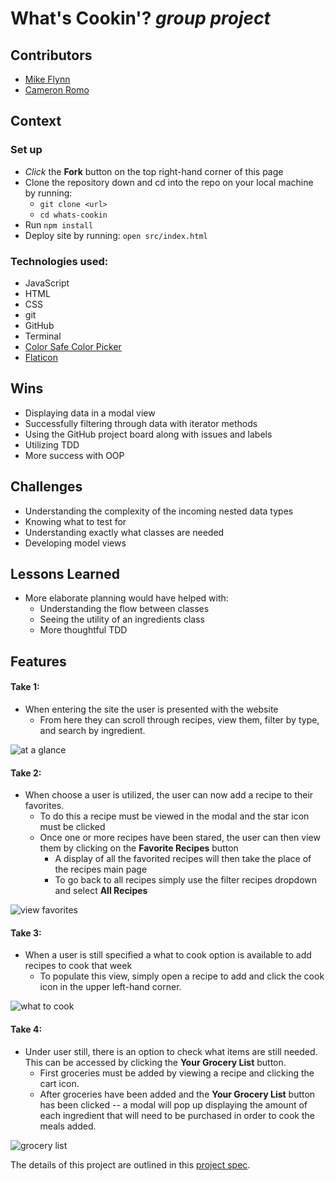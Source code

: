 # What's Cookin'? _*group project*_

## Contributors
  - [Mike Flynn](https://github.com/mdflynn)
  - [Cameron Romo](https://github.com/cameronRomo)

## Context

### Set up
* *Click* the **Fork** button on the top right-hand corner of this page
* Clone the repository down and cd into the repo on your local machine by running:
  * `git clone <url>`
  * `cd whats-cookin`
* Run `npm install`
* Deploy site by running: `open src/index.html`

### Technologies used:
* JavaScript
* HTML
* CSS
* git
* GitHub
* Terminal
* [Color Safe Color Picker](http://colorsafe.co/)
* [Flaticon](https://www.flaticon.com/)

## Wins
* Displaying data in a modal view
* Successfully filtering through data with iterator methods
* Using the GitHub project board along with issues and labels
* Utilizing TDD
* More success with OOP

## Challenges
* Understanding the complexity of the incoming nested data types
* Knowing what to test for
* Understanding exactly what classes are needed
* Developing model views

## Lessons Learned
* More elaborate planning would have helped with:
  * Understanding the flow between classes
  * Seeing the utility of an ingredients class
  * More thoughtful TDD

## Features

#### Take 1:
* When entering the site the user is presented with the website
  - From here they can scroll through recipes, view them, filter by type, and search by ingredient.

![at a glance](https://user-images.githubusercontent.com/63012953/96791694-232c1800-13b6-11eb-9185-d41e9f55d576.gif)

#### Take 2:
* When choose a user is utilized, the user can now add a recipe to their favorites.
  - To do this a recipe must be viewed in the modal and the star icon must be clicked
  - Once one or more recipes have been stared, the user can then view them by clicking on the **Favorite Recipes** button
    - A display of all the favorited recipes will then take the place of the recipes main page
    - To go back to all recipes simply use the filter recipes dropdown and select **All Recipes**

![view favorites](https://user-images.githubusercontent.com/63012953/96791765-4951b800-13b6-11eb-8298-42fe63384b76.gif)

#### Take 3:
* When a user is still specified a what to cook option is available to add recipes to cook that week
  - To populate this view, simply open a recipe to add and click the cook icon in the upper left-hand corner.

![what to cook](https://user-images.githubusercontent.com/63012953/96791796-5c648800-13b6-11eb-9fff-714aa4ee515b.gif)

#### Take 4:
* Under user still, there is an option to check what items are still needed. This can be accessed by clicking the **Your Grocery List** button.
  * First groceries must be added by viewing a recipe and clicking the cart icon.
  * After groceries have been added and the **Your Grocery List** button has been clicked -- a modal will pop up displaying the amount of each ingredient that will need to be purchased in order to cook the meals added.

![grocery list](https://user-images.githubusercontent.com/63012953/96791846-730adf00-13b6-11eb-866e-c17c5dee4ca9.gif)


The details of this project are outlined in this <a href="https://frontend.turing.io/projects/whats-cookin.html" target="\__blank">project spec</a>.
